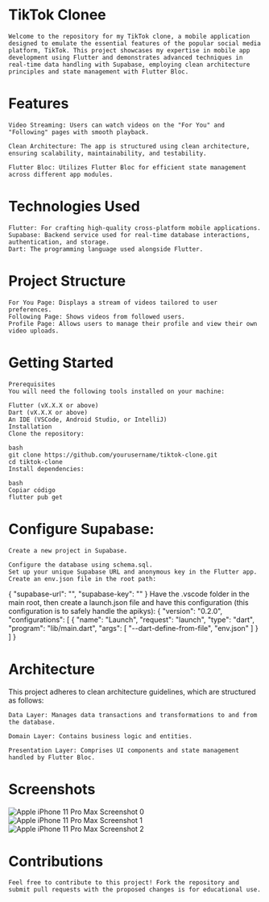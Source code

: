 # TikTok Clonee
    Welcome to the repository for my TikTok clone, a mobile application designed to emulate the essential features of the popular social media platform, TikTok. This project showcases my expertise in mobile app development using Flutter and demonstrates advanced techniques in real-time data handling with Supabase, employing clean architecture principles and state management with Flutter Bloc.

# Features

    Video Streaming: Users can watch videos on the "For You" and "Following" pages with smooth playback.

    Clean Architecture: The app is structured using clean architecture, ensuring scalability, maintainability, and testability.

    Flutter Bloc: Utilizes Flutter Bloc for efficient state management across different app modules.

# Technologies Used
    Flutter: For crafting high-quality cross-platform mobile applications.
    Supabase: Backend service used for real-time database interactions, authentication, and storage.
    Dart: The programming language used alongside Flutter.
# Project Structure
    For You Page: Displays a stream of videos tailored to user preferences.
    Following Page: Shows videos from followed users.
    Profile Page: Allows users to manage their profile and view their own video uploads.

# Getting Started
    Prerequisites
    You will need the following tools installed on your machine:

    Flutter (vX.X.X or above)
    Dart (vX.X.X or above)
    An IDE (VSCode, Android Studio, or IntelliJ)
    Installation
    Clone the repository:

    bash
    git clone https://github.com/yourusername/tiktok-clone.git
    cd tiktok-clone
    Install dependencies:

    bash
    Copiar código
    flutter pub get

# Configure Supabase:

    Create a new project in Supabase.

    Configure the database using schema.sql.
    Set up your unique Supabase URL and anonymous key in the Flutter app.
    Create an env.json file in the root path:
{
     "supabase-url": "",
     "supabase-key": ""
}
    Have the .vscode folder in the main root, then create a launch.json file and have this configuration (this configuration is to safely handle the apikys):
{
     "version": "0.2.0",
     "configurations": [
         {
             "name": "Launch",
             "request": "launch",
             "type": "dart",
             "program": "lib/main.dart",
             "args": [
                 "--dart-define-from-file",
                 "env.json"
             ]
         }
     ]
}


# Architecture
This project adheres to clean architecture guidelines, which are structured as follows:

    Data Layer: Manages data transactions and transformations to and from the database.

    Domain Layer: Contains business logic and entities.

    Presentation Layer: Comprises UI components and state management handled by Flutter Bloc.

# Screenshots
![Apple iPhone 11 Pro Max Screenshot 0](https://github.com/DevLuiscode/tiktokclone/assets/146896025/f3bde70e-17f1-4b4b-860d-7783a10ff887)
![Apple iPhone 11 Pro Max Screenshot 1](https://github.com/DevLuiscode/tiktokclone/assets/146896025/54b260e5-afc7-4450-8683-290fdcf22439)
![Apple iPhone 11 Pro Max Screenshot 2](https://github.com/DevLuiscode/tiktokclone/assets/146896025/e74495d2-78c0-443e-8057-3ebdc737f377)


# Contributions
    Feel free to contribute to this project! Fork the repository and submit pull requests with the proposed changes is for educational use.
